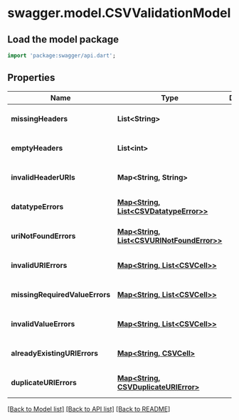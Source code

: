 # swagger.model.CSVValidationModel

## Load the model package
```dart
import 'package:swagger/api.dart';
```

## Properties
Name | Type | Description | Notes
------------ | ------------- | ------------- | -------------
**missingHeaders** | **List&lt;String&gt;** |  | [optional] [default to []]
**emptyHeaders** | **List&lt;int&gt;** |  | [optional] [default to []]
**invalidHeaderURIs** | **Map&lt;String, String&gt;** |  | [optional] [default to {}]
**datatypeErrors** | [**Map&lt;String, List&lt;CSVDatatypeError&gt;&gt;**](List.md) |  | [optional] [default to {}]
**uriNotFoundErrors** | [**Map&lt;String, List&lt;CSVURINotFoundError&gt;&gt;**](List.md) |  | [optional] [default to {}]
**invalidURIErrors** | [**Map&lt;String, List&lt;CSVCell&gt;&gt;**](List.md) |  | [optional] [default to {}]
**missingRequiredValueErrors** | [**Map&lt;String, List&lt;CSVCell&gt;&gt;**](List.md) |  | [optional] [default to {}]
**invalidValueErrors** | [**Map&lt;String, List&lt;CSVCell&gt;&gt;**](List.md) |  | [optional] [default to {}]
**alreadyExistingURIErrors** | [**Map&lt;String, CSVCell&gt;**](CSVCell.md) |  | [optional] [default to {}]
**duplicateURIErrors** | [**Map&lt;String, CSVDuplicateURIError&gt;**](CSVDuplicateURIError.md) |  | [optional] [default to {}]

[[Back to Model list]](../README.md#documentation-for-models) [[Back to API list]](../README.md#documentation-for-api-endpoints) [[Back to README]](../README.md)


